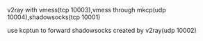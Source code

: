 v2ray with vmess(tcp 10003),vmess through mkcp(udp 10004),shadowsocks(tcp 10001)

use kcptun to forward shadowsocks created by v2ray(udp 10002)

